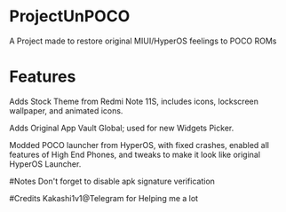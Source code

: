 # ProjectUnPOCO
A Project made to restore original MIUI/HyperOS feelings to POCO ROMs 

# Features
Adds Stock Theme from Redmi Note 11S, includes icons, lockscreen wallpaper, and animated icons. 

Adds Original App Vault Global; used for new Widgets Picker.

Modded POCO launcher from HyperOS, with fixed crashes, enabled all features of High End Phones, and tweaks to make it look like original HyperOS Launcher.

#Notes
Don't forget to disable apk signature verification

#Credits
Kakashi1v1@Telegram for Helping me a lot
